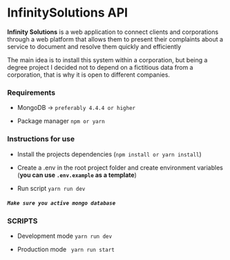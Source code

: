 # InfinitySolutions API

**Infinity Solutions** is a web application to connect clients and corporations through a web platform that allows them to present their complaints about a service to document and resolve them quickly and efficiently 

The main idea is to install this system within a corporation, but being a degree project I decided not to depend on a fictitious data from a corporation, that is why it is open to different companies. 

### Requirements

- MongoDB -> `preferably 4.4.4 or higher`
 
- Package manager `npm or yarn`

### Instructions for use

- Install the projects dependencies (`npm install or yarn install`)

- Create a .env in the root project folder and create environment variables (**you can use `.env.example` as a template**)
    
- Run script `yarn run dev`

##### `Make sure you active mongo database`

### SCRIPTS

- Development mode `yarn run dev`

- Production mode ` yarn run start`
